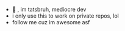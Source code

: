 - 👋 , im tatsbruh, mediocre dev 
- i only use this to work on private repos, lol
- follow me cuz im awesome asf
